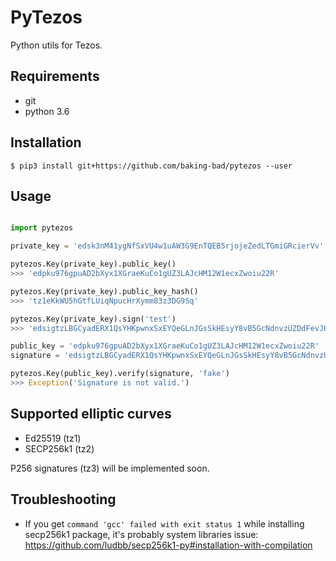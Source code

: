 # PyTezos

Python utils for Tezos.

## Requirements

* git
* python 3.6

## Installation

```
$ pip3 install git+https://github.com/baking-bad/pytezos --user
```

## Usage

```python

import pytezos

private_key = 'edsk3nM41ygNfSxVU4w1uAW3G9EnTQEB5rjojeZedLTGmiGRcierVv'

pytezos.Key(private_key).public_key()
>>> 'edpku976gpuAD2bXyx1XGraeKuCo1gUZ3LAJcHM12W1ecxZwoiu22R'

pytezos.Key(private_key).public_key_hash()
>>> 'tz1eKkWU5hGtfLUiqNpucHrXymm83z3DG9Sq'

pytezos.Key(private_key).sign('test')
>>> 'edsigtzLBGCyadERX1QsYHKpwnxSxEYQeGLnJGsSkHEsyY8vB5GcNdnvzUZDdFevJK7YZQ2ujwVjvQZn62ahCEcy74AwtbA8HuN'

public_key = 'edpku976gpuAD2bXyx1XGraeKuCo1gUZ3LAJcHM12W1ecxZwoiu22R'
signature = 'edsigtzLBGCyadERX1QsYHKpwnxSxEYQeGLnJGsSkHEsyY8vB5GcNdnvzUZDdFevJK7YZQ2ujwVjvQZn62ahCEcy74AwtbA8HuN'

pytezos.Key(public_key).verify(signature, 'fake')
>>> Exception('Signature is not valid.')
```

## Supported elliptic curves

* Ed25519 (tz1)
* SECP256k1 (tz2)

P256 signatures (tz3) will be implemented soon.

## Troubleshooting

* If you get ```command 'gcc' failed with exit status 1``` while installing secp256k1 package, it's probably system libraries issue: https://github.com/ludbb/secp256k1-py#installation-with-compilation